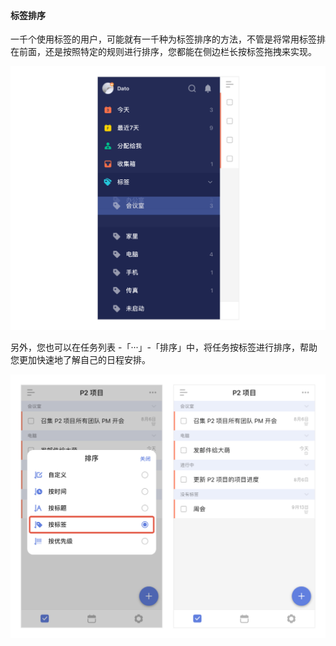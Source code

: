 #### 标签排序

一千个使用标签的用户，可能就有一千种为标签排序的方法，不管是将常用标签排在前面，还是按照特定的规则进行排序，您都能在侧边栏长按标签拖拽来实现。

![iostagsort](../../images/ios/tag/sorttag1.jpg)

另外，您也可以在任务列表 -「···」-「排序」中，将任务按标签进行排序，帮助您更加快速地了解自己的日程安排。

![iostagsort2](../../images/ios/tag/sorttag2.jpg)

